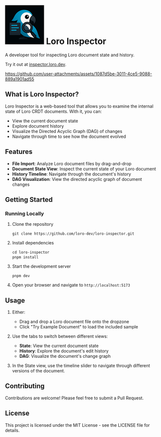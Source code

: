 # ![](./public/icon.png) Loro Inspector

A developer tool for inspecting Loro document state and history.

Try it out at [inspector.loro.dev](https://inspector.loro.dev/).

https://github.com/user-attachments/assets/1087d5be-3011-4ce5-9088-889a1901ad55

## What is Loro Inspector?

Loro Inspector is a web-based tool that allows you to examine the internal state
of Loro CRDT documents. With it, you can:

- View the current document state
- Explore document history
- Visualize the Directed Acyclic Graph (DAG) of changes
- Navigate through time to see how the document evolved

## Features

- **File Import**: Analyze Loro document files by drag-and-drop
- **Document State View**: Inspect the current state of your Loro document
- **History Timeline**: Navigate through the document's history
- **DAG Visualization**: View the directed acyclic graph of document changes

## Getting Started

### Running Locally

1. Clone the repository
   ```
   git clone https://github.com/loro-dev/loro-inspector.git
   ```

2. Install dependencies
   ```
   cd loro-inspector
   pnpm install
   ```

3. Start the development server
   ```
   pnpm dev
   ```

4. Open your browser and navigate to `http://localhost:5173`

## Usage

1. Either:
   - Drag and drop a Loro document file onto the dropzone
   - Click "Try Example Document" to load the included sample

2. Use the tabs to switch between different views:
   - **State**: View the current document state
   - **History**: Explore the document's edit history
   - **DAG**: Visualize the document's change graph

3. In the State view, use the timeline slider to navigate through different
   versions of the document.

## Contributing

Contributions are welcome! Please feel free to submit a Pull Request.

## License

This project is licensed under the MIT License - see the LICENSE file for
details.
